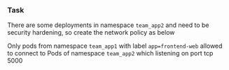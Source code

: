 <br>

### Task

There are some deployments in namespace `team_app2` and need to be security hardening, so create the network policy as below

Only pods from namespace `team_app1` with label `app=frontend-web` allowed to connect to Pods of namespace `team_app2` which listening on port tcp 5000